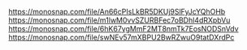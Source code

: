 https://monosnap.com/file/An66cPIsLkBR5DKUj9SlFyJcYQhOHb
https://monosnap.com/file/m1lwM0vvSZURBFec7oBDhl4dRXpbVu
https://monosnap.com/file/6hK67ygMmF2MT8nmTk7EosNODSnVdv
https://monosnap.com/file/swNEv57mXBPU2BwRZwuO9tatDXrdPc